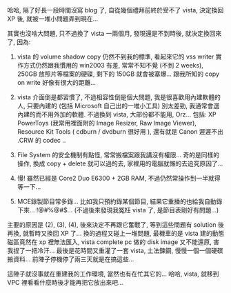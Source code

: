 哈哈, 隔了好長一段時間沒寫 blog 了, 自從幾個禮拜前終於受不了 vista, 決定換回 XP 後, 就被一堆小問題弄到現在...

其實也沒啥大問題, 只不過換了 vista 一兩個月, 發現還是不到時後, 就決定換回來了, 因為:

1. vista 的 volume shadow copy 仍然不到我的標準, 看起來它的 vss writer 實作方式仍然跟我慣用的 win2003 有差, 常常不知不覺 (不到 2 weeks), 250GB 放照片等檔案的硬碟, 剩下的 150GB 就會被塞爆... 跟我所知的 copy on write 好像有很大的距離...

2. vista 介面倒是都習慣了, 不過相容性倒是個大問題, 我是很喜歡用內建軟體的人, 只要內建的 (包括 Microsoft 自己出的一堆小工具) 別太差勁, 我通常會選內建的而不用外加的軟體. 不過換到 vista, 大部份都不能用, Orz... 包括: XP PowerToys (我常用裡面附的 Image Resizer, Raw Image Viewer), Resource Kit Tools ( cdburn / dvdburn 很好用 ), 還有就是 Canon 遲遲不出 .CRW 的 codec ..

3. File System 的安全機制有點怪, 常常搬檔案跟我講沒有權限... 奇的是同樣的操作, 換成 copy + delete 就可以過的去, 家裡用的電腦就懶的去追究原因了...

4. 慢! 雖然已經是 Core2 Duo E6300 + 2GB RAM, 不過仍然常操作到一半就得等一下... 

5. MCE錄製節目常多錄... 比如我只預約錄某個節目, 結果它重播的也給我自動錄下來... !@#%@#$... (不過後來發現我冤枉 vista 了, 是節目表剛好有問題...)

主要的原因是 (2), (3), (4), 後來決定不再跟它奮戰了, 等到這些問題有 solution 後再換, 就暫時又換回 XP 了... 換的過程又碰上一堆問題, 最機車的是 vista 建的動態磁區竟然在 xp 裡無法匯入, vista complete pc 做的 disk image 又不能還原, 害我捏了一把冷汗... 最後是花時間又重灌了一套 vista, 土法鍊鋼, 慢慢一個一個硬碟搬資料... 前陣子停機停了兩三天就是在搞這些...

這陣子就沒事就在重建我的工作環境, 當然也有在忙其它的... 哈哈, vista, 就移到 VPC 裡看看什麼時後才能再把它放出來吧...